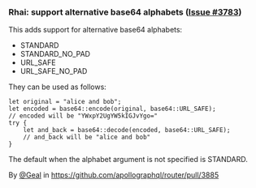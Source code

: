 ### Rhai: support alternative base64 alphabets ([Issue #3783](https://github.com/apollographql/router/issues/3783))

This adds support for alternative base64 alphabets:
* STANDARD
* STANDARD_NO_PAD
* URL_SAFE
* URL_SAFE_NO_PAD

They can be used as follows:

```
let original = "alice and bob";
let encoded = base64::encode(original, base64::URL_SAFE);
// encoded will be "YWxpY2UgYW5kIGJvYgo="
try {
    let and_back = base64::decode(encoded, base64::URL_SAFE);
    // and_back will be "alice and bob"
}
```

The default when the alphabet argument is not specified is STANDARD.

By [@Geal](https://github.com/Geal) in https://github.com/apollographql/router/pull/3885